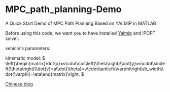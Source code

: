 # MPC_path_planning-Demo
A Quick Start Demo of MPC Path Planning Based on YALMIP in MATLAB

Before using this code, we want you to have installed [Yalmip](https://yalmip.github.io/download/) and IPOPT solver.

vehicle's parameters:


kinematic model:
$ \left\{\begin{matrix}\dot{x}=v\cdot\cos\left(\theta\right)\\\dot{y}=v\cdot\sin\left(\theta\right)\\\dot{v}=a\\\dot{\theta}=v\cdot\tan\left(\varphi\right)/b\_width\\\dot{\varphi}=\eta\end{matrix}\right. $

[Chinese blog](https://zhuanlan.zhihu.com/p/652511722)
